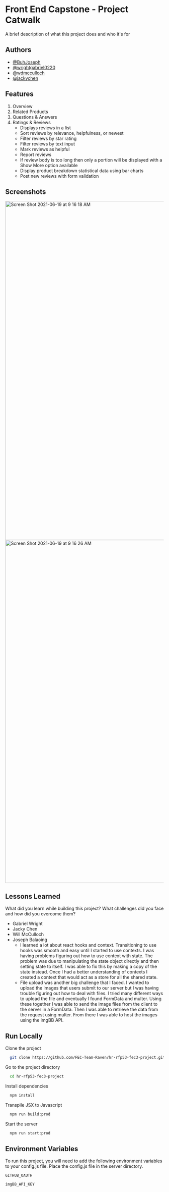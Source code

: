 # Front End Capstone - Project Catwalk

A brief description of what this project does and who it's for





## Authors

- [@BuhJoseph](https://www.github.com/BuhJoseph)
- [@wrightgabriel0220](https://github.com/wrightgabriel0220)
- [@wdmcculloch](https://github.com/wdmcculloch)
- [@jackychen](https://github.com/jackychen19)


## Features

1. Overview
2. Related Products
3. Questions & Answers
4. Ratings & Reviews
    - Displays reviews in a list
    - Sort reviews by relevance, helpfulness, or newest
    - Filter reviews by star rating
    - Filter reviews by text input
    - Mark reviews as helpful
    - Report reviews
    - If review body is too long then only a portion will be displayed with a Show More option available
    - Display product breakdown statistical data using bar charts
    - Post new reviews with form validation


## Screenshots

<img width="1074" alt="Screen Shot 2021-06-19 at 9 16 18 AM" src="https://user-images.githubusercontent.com/22485685/122651118-9162df00-d0eb-11eb-950f-4fd83a924b16.png">
<img width="1087" alt="Screen Shot 2021-06-19 at 9 16 26 AM" src="https://user-images.githubusercontent.com/22485685/122651134-a475af00-d0eb-11eb-8bbd-810e60584c3e.png">

  
## Lessons Learned

What did you learn while building this project? What challenges did you face and how did you overcome them?
- Gabriel Wright
- Jacky Chen
- Will McCulloch
- Joseph Balaoing
    - I learned a lot about react hooks and context. Transitioning to use hooks was smooth and easy until I started to use contexts. I was having problems figuring out how to use context with state. The problem was due to manipulating the state object directly and then setting state to itself. I was able to fix this by making a copy of the state instead. Once I had a better understanding of contexts I created a context that would act as a store for all the shared state.
    - File upload was another big challenge that I faced. I wanted to upload the images that users submit to our server but I was having trouble figuring out how to deal with files. I tried many different ways to upload the file and eventually I found FormData and multer. Using these together I was able to send the image files from the client to the server in a FormData. Then I was able to retrieve the data from the request using multer. From there I was able to host the images using the imgBB API.

  
## Run Locally

Clone the project

```bash
  git clone https://github.com/FEC-Team-Raven/hr-rfp53-fec3-project.git
```

Go to the project directory

```bash
  cd hr-rfp53-fec3-project
```

Install dependencies

```bash
  npm install
```

Transpile JSX to Javascript

```bash
  npm run build:prod
```

Start the server

```bash
  npm run start:prod
```

  
## Environment Variables

To run this project, you will need to add the following environment variables to your config.js file. Place the config.js file in the server directory.

`GITHUB_OAUTH`

`imgBB_API_KEY`

  
